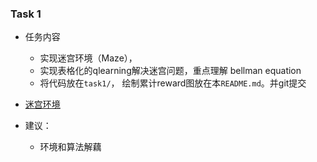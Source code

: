 ### Task 1

- 任务内容
  - 实现迷宫环境（Maze），
  - 实现表格化的qlearning解决迷宫问题，重点理解 bellman equation
  - 将代码放在`task1/`， 绘制累计reward图放在本`README.md`。并git提交

- [迷宫环境](https://github.com/MorvanZhou/Reinforcement-learning-with-tensorflow/tree/master/contents/2_Q_Learning_maze)

- 建议：
  - 环境和算法解藕